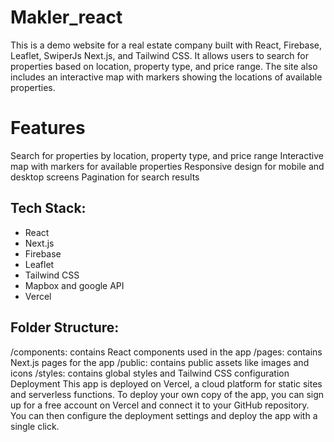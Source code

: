 # Makler_react
This is a demo website for a real estate company built with React, Firebase, Leaflet, SwiperJs Next.js, and Tailwind CSS. It allows users to search for properties based on location, property type, and price range. The site also includes an interactive map with markers showing the locations of available properties.



# Features
Search for properties by location, property type, and price range
Interactive map with markers for available properties
Responsive design for mobile and desktop screens
Pagination for search results
## Tech Stack:
- React
- Next.js
- Firebase
- Leaflet
- Tailwind CSS
- Mapbox and google API
- Vercel

## Folder Structure:
/components: contains React components used in the app
/pages: contains Next.js pages for the app
/public: contains public assets like images and icons
/styles: contains global styles and Tailwind CSS configuration
Deployment
This app is deployed on Vercel, a cloud platform for static sites and serverless functions. To deploy your own copy of the app, you can sign up for a free account on Vercel and connect it to your GitHub repository. You can then configure the deployment settings and deploy the app with a single click.

